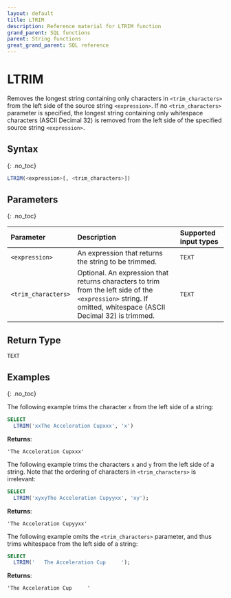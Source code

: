```yaml
---
layout: default
title: LTRIM
description: Reference material for LTRIM function
grand_parent: SQL functions
parent: String functions
great_grand_parent: SQL reference
---
```


# LTRIM

Removes the longest string containing only characters in `<trim_characters>` from the left side of the source string `<expression>`. If no `<trim_characters>` parameter is specified, the longest string containing only whitespace characters (ASCII Decimal 32) is removed from the left side of the specified source string `<expression>`.

## Syntax
{: .no_toc}

```sql
LTRIM(<expression>[, <trim_characters>])
```

## Parameters 
{: .no_toc}

| Parameter        | Description                | Supported input types | 
| :--------------- | :------------------------- | :----------|
| `<expression>`  | An expression that returns the string to be trimmed. | `TEXT` |
| `<trim_characters>` | Optional. An expression that returns characters to trim from the left side of the `<expression>` string. If omitted, whitespace (ASCII Decimal 32) is trimmed. | `TEXT` | 

## Return Type 
`TEXT`

## Examples
{: .no_toc}

The following example trims the character `x` from the left side of a string:

```sql
SELECT
  LTRIM('xxThe Acceleration Cupxxx', 'x') 
```

**Returns**:

`'The Acceleration Cupxxx'`

The following example trims the characters `x` and `y` from the left side of a string. Note that the ordering of characters in `<trim_characters>` is irrelevant:

```sql
SELECT
  LTRIM('xyxyThe Acceleration Cupyyxx', 'xy');
```

**Returns**:

`'The Acceleration Cupyyxx'`

The following example omits the `<trim_characters>` parameter, and thus trims whitespace from the left side of a string: 

```sql
SELECT
  LTRIM('   The Acceleration Cup     ');
```

**Returns**:

`'The Acceleration Cup     '`
